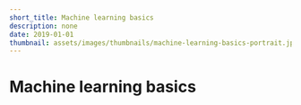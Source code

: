 ```yaml
---
short_title: Machine learning basics
description: none
date: 2019-01-01
thumbnail: assets/images/thumbnails/machine-learning-basics-portrait.jpg
---
```


# Machine learning basics
